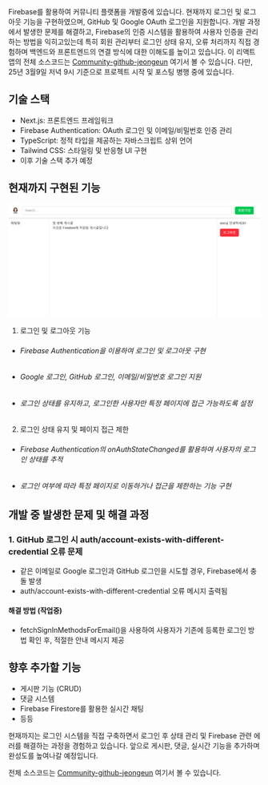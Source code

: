 Firebase를 활용하여 커뮤니티 플랫폼을 개발중에 있습니다. 현재까지 로그인 및 로그아웃 기능을 구현하였으며, GitHub 및 Google OAuth 로그인을 지원합니다. 개발 과정에서 발생한 문제를 해결하고, Firebase의 인증 시스템을 활용하여 사용자 인증을 관리하는 방법을 익히고있는데 특히 회원 관리부터 로그인 상태 유지, 오류 처리까지 직접 경험하며 백엔드와 프론트엔드의 연결 방식에 대한 이해도를 높이고 있습니다.
이 리액트 앱의 전체 소스코드는 [Community-github-jeongeun](https://github.com/frontend-leejeongeun/Project-Community-Next) 여기서 볼 수 있습니다. 다만, 25년 3월9일 저녁 9시 기준으로 프로젝트 시작 및 포스팅 병행 중에 있습니다.

## 기술 스택

- Next.js: 프론트엔드 프레임워크
- Firebase Authentication: OAuth 로그인 및 이메일/비밀번호 인증 관리
- TypeScript: 정적 타입을 제공하는 자바스크립트 상위 언어
- Tailwind CSS: 스타일링 및 반응형 UI 구현
- 이후 기술 스택 추가 예정

## 현재까지 구현된 기능

![Desktop View](./images/community1.png)

1.  로그인 및 로그아웃 기능

- ###### Firebase Authentication을 이용하여 로그인 및 로그아웃 구현
- ###### Google 로그인, GitHub 로그인, 이메일/비밀번호 로그인 지원
- ###### 로그인 상태를 유지하고, 로그인한 사용자만 특정 페이지에 접근 가능하도록 설정

2.  로그인 상태 유지 및 페이지 접근 제한

- ###### Firebase Authentication의 onAuthStateChanged를 활용하여 사용자의 로그인 상태를 추적
- ###### 로그인 여부에 따라 특정 페이지로 이동하거나 접근을 제한하는 기능 구현

## 개발 중 발생한 문제 및 해결 과정

### 1. GitHub 로그인 시 auth/account-exists-with-different-credential 오류 문제

- 같은 이메일로 Google 로그인과 GitHub 로그인을 시도할 경우, Firebase에서 충돌 발생
- auth/account-exists-with-different-credential 오류 메시지 출력됨

#### 해결 방법 (작업중)

- fetchSignInMethodsForEmail()을 사용하여 사용자가 기존에 등록한 로그인 방법 확인 후, 적절한 안내 메시지 제공

## 향후 추가할 기능

- 게시판 기능 (CRUD)
- 댓글 시스템
- Firebase Firestore를 활용한 실시간 채팅
- 등등

현재까지는 로그인 시스템을 직접 구축하면서 로그인 후 상태 관리 및 Firebase 관련 에러를 해결하는 과정을 경험하고 있습니다. 앞으로 게시판, 댓글, 실시간 기능을 추가하며 완성도를 높여나갈 예정입니다.

전체 소스코드는 [Community-github-jeongeun](https://github.com/frontend-leejeongeun/Project-Community-Next) 여기서 볼 수 있습니다.

